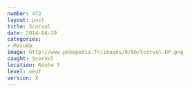 ```yaml
---
number: 472
layout: post
title: Scorvol
date: 2014-04-19
categories:
- Masuda
image: http://www.pokepedia.fr/images/8/8b/Scorvol-DP.png
caught: Scorvol
location: Route 7
level: oeuf
version: X
---
```

